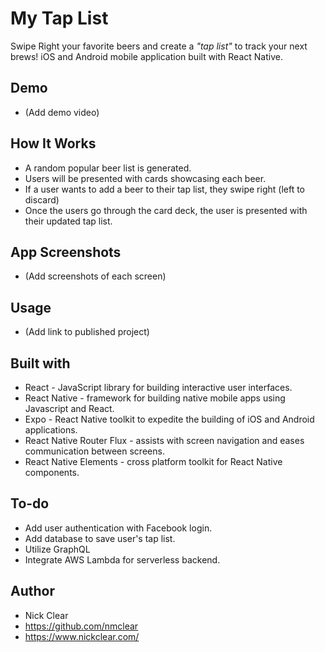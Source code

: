 # My Tap List
Swipe Right your favorite beers and create a *"tap list"* to track your next brews! iOS and Android mobile application built with React Native.

## Demo
* (Add demo video)

## How It Works
* A random popular beer list is generated.
* Users will be presented with cards showcasing each beer.
* If a user wants to add a beer to their tap list, they swipe right (left to discard)
* Once the users go through the card deck, the user is presented with their updated tap list.

## App Screenshots
* (Add screenshots of each screen)

## Usage
* (Add link to published project)

## Built with
* React - JavaScript library for building interactive user interfaces.
* React Native - framework for building native mobile apps using Javascript and React.
* Expo - React Native toolkit to expedite the building of iOS and Android applications.
* React Native Router Flux - assists with screen navigation and eases communication between screens.
* React Native Elements - cross platform toolkit for React Native components.

## To-do
* Add user authentication with Facebook login.
* Add database to save user's tap list.
* Utilize GraphQL
* Integrate AWS Lambda for serverless backend.

## Author
* Nick Clear
* https://github.com/nmclear
* https://www.nickclear.com/


